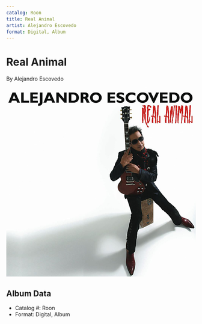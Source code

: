 ```yaml
---
catalog: Roon
title: Real Animal
artist: Alejandro Escovedo
format: Digital, Album
---
```


# Real Animal

By Alejandro Escovedo

![](../../assets/albumcovers/Alejandro_Escovedo-Real_Animal.png)

## Album Data

- Catalog #: Roon
- Format: Digital, Album

